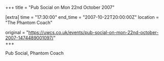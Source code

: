 +++
title = "Pub Social on Mon 22nd October 2007"

[extra]
time = "17:30:00"
end_time = "2007-10-22T20:00:00Z"
location = "The Phantom Coach"

original = "https://uwcs.co.uk/events/pub-social-on-mon-22nd-october-2007-1474489001097/"    
+++

Pub Social, Phantom Coach

